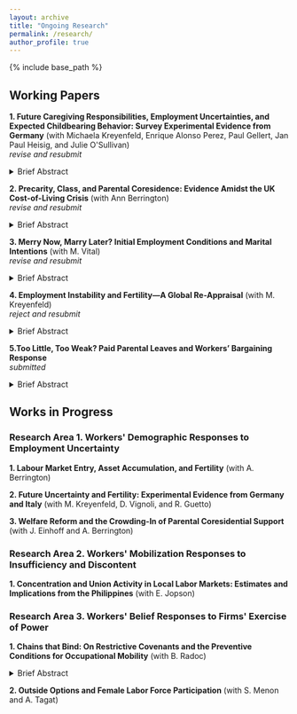 ```yaml
---
layout: archive
title: "Ongoing Research"
permalink: /research/
author_profile: true
---
```


{% include base_path %}


## Working Papers

**1. Future Caregiving Responsibilities, Employment Uncertainties, and Expected Childbearing Behavior: Survey Experimental Evidence from Germany** (with Michaela Kreyenfeld, Enrique Alonso Perez, Paul Gellert, Jan Paul Heisig, and Julie O'Sullivan)<br>_revise and resubmit_

<details>
  <summary>Brief Abstract</summary>
  
In societies experiencing declining birth rates, understanding factors influencing childbearing decisions is of interest. We employ a factorial survey experiment to investigate how scenarios of future employment uncertainties and caregiving responsibilities towards aging parents shape the expected childbearing behavior of a fictitious couple. Respondents from the nationally representative German Socio-Economic Panel Innovation Sample (SOEP-IS) (n=1,750) were randomly assigned to five vignettes, each describing a hypothetical couple with varying levels of caregiving responsibilities towards an aging parent and employment uncertainties. Respondents subsequently rated their expectations about the couple’s childbearing behavior within the next three years using an 11-point scale. Results show that high caregiving responsibilities and dual employment uncertainties reduce expected childbearing behavior by 2.8 and 1.9 points, respectively, compared to when these are absent. The negative effect of high caregiving responsibilities is more pronounced among females, while respondents’ own caregiving and employment experiences do not moderate the treatment effects. These results demonstrate how both future-oriented caregiving responsibilities and employment uncertainties alter expectations about family formation and highlight the scenarios that are regarded as more or less favorable for childbearing. </details>

**2. Precarity, Class, and Parental Coresidence: Evidence Amidst the UK Cost-of-Living Crisis** (with Ann Berrington)<br>_revise and resubmit_

<details>
  <summary>Brief Abstract</summary>
  
The cost-of-living crisis in the UK is likely to have amplified the increasing rates of parental coresidence among young adults. Amidst this period, we examine how underexplored forms of employment precarity (e.g., underemployment and temporary and agency work) are associated with parental coresidence. Refining the feathered nest/gilded cage hypotheses to incorporate employment precarity, we further analyze how parental social class moderates this relationship across the transition to adulthood phase, driven by both protective and propellant motives of parents. Estimating logistic regression models using the 2021-23 waves of the UK Labour Force Survey, we demonstrate the association between precarity and coresidence, and probe heterogeneities by sex, age, and parental social class. Three results are worth noting. First, apart from unemployment, states of labor underutilization (underemployment) and impermanence (temporary and agency work) are associated with a higher probability of parental coresidence relative to stable employment. Second, parental class matters—the positive precarity-coresidence association is most pronounced among service-class parents. Finally, our results support a refined feathered nest/gilded cage hypothesis whereby (higher) parental resources facilitate coresidence at earlier phases of adulthood transitions, especially for unemployed and precariously employed adult children, but this moderating role tapers off with age. </details>

**3. Merry Now, Marry Later? Initial Employment Conditions and Marital Intentions** (with M. Vital) <br>_revise and resubmit_

<details>
  <summary>Brief Abstract</summary>
  
Young adults typically navigate initial transitions into the labor market along with family formation intentions and decisions. A thick strand of literature, mostly based on Western contexts, demonstrates how employment instability is associated with marital behavior (intentions and actual transitions). The Philippines, as the only country in the world without any legal provision for divorce, is an interesting case in analyzing both the institution of and the preferences for marriage. Following the Oppenheimerian hypothesis that employment stability partly explains (earlier) marriage timing, especially among career-oriented young adults, we analyze the relationship between precarious initial conditions and marital intentions among this highly educated subgroup. We estimate logistic regression models using data from a nationally representative college graduate tracer survey in the Philippines. Our analysis highlights three findings. First, an overwhelming majority intend to get married ($>90\%$), regardless of employment status. Second, precarious labor market states are not associated with marital intentions except for economically inactive females. Finally, precarity matters for the expressed timing of marriage---compared to their stably employed counterparts, marriage-oriented young adults on fixed-term contracts, unemployment, or economic inactivity express a slightly later ideal period to marry. These descriptive findings speak to the idea that highly educated young adults in "merry" employment conditions intend to marry sooner rather than later. </details>

**4. Employment Instability and Fertility—A Global Re-Appraisal** (with M. Kreyenfeld)  <br>_reject and resubmit_

<details>
  <summary>Brief Abstract</summary>
  
In prior macro-level analyses of fertility patterns, employment instability is commonly operationalized using unemployment rates. However, labor markets in developing countries are characterized by low unemployment and high vulnerable employment in precarious and informal positions. Recognizing these different manifestations of employment instability, this paper reappraises their associations with fertility dynamics in three ways. First, we utilize alternative measures of instability apart from unemployment, such as vulnerable and solo self-employment. Second, we extend the geographic scope of existing work to a global scale and use a panel data of countries from across all regional groups and income classifications between 1992 and 2022. Finally, we adopt both static and dynamic panel estimation techniques that account for the inherent persistence of period fertility rates. Results suggest that (i) lagged unemployment rates have a robustly negative association with fertility, lending support to existing findings; (ii) the magnitude of this association seems stronger for lower-income countries; and (iii) vulnerable and self-employment rates are also negatively associated with fertility in the static model specification. As employment instability is associated with fertility dynamics on a global scale, further demographic research on instability and fertility should use contextually fitting measures.

</details>

**5.Too Little, Too Weak? Paid Parental Leaves and Workers’ Bargaining Response**<br>_submitted_

<details>
  <summary>Brief Abstract</summary>

When statutory entitlements are deemed insufficient, how do workers respond? Some evidence suggests that collective bargaining may secure more entitlements than is legally guaranteed. However, this is less established in contexts where unions are less influential and more fragmented. This article analyzes the embedding and dynamics of paid parental leaves (PPLs) in collective bargaining agreements (CBAs) in the Philippines using a novel dataset of all contracts from 2016 to 2021. I estimate the prevalence of PPLs, whether female leadership is associated with the inclusion of PPLs, and whether wage increases crowd out PPLs. To analyze how changing opportunity structures affect bargaining outcomes, I estimate the effect of a 2019 maternity leave reform using two identification strategies – a counterfactual analysis of multi-plant ultimate parent entities (UPEs) and a regression discontinuity in time (RDiT) design. Results show that 65% of CBAs merely restate statutory leave entitlements, while only 5% secure additional benefits. Neither wage increases nor the 2019 reform crowds out PPL provisions; instead, the former is associated with a higher probability of PPL inclusion. Semi-structured interviews with union leaders support a _bounded augmentation hypothesis_: when compliance and enforcement are perceived as weak, redundancy and augmentation are dual collective bargaining aims.
  
</details>



## Works in Progress

### Research Area 1. Workers' Demographic Responses to Employment Uncertainty

**1. Labour Market Entry, Asset Accumulation, and Fertility** (with A. Berrington)

**2. Future Uncertainty and Fertility: Experimental Evidence from Germany and Italy** (with M. Kreyenfeld, D. Vignoli, and R. Guetto)

**3. Welfare Reform and the Crowding-In of Parental Coresidential Support** (with J. Einhoff and A. Berrington)

### Research Area 2. Workers' Mobilization Responses to Insufficiency and Discontent

**1. Concentration and Union Activity in Local Labor Markets: Estimates and Implications from the Philippines** (with E. Jopson)

### Research Area 3. Workers' Belief Responses to Firms' Exercise of Power

**1. Chains that Bind: On Restrictive Covenants and the Preventive Conditions for Occupational Mobility** (with B. Radoc)

<details>
  <summary>Brief Abstract</summary>

Restrictive covenants (RCs) in job contracts serve as de facto chains restricting workers’ current and future mobility by preventing them from either prematurely exiting the firm or working for its competitor (or both) within a limited period post-employment. This paper analyzes how their inclusion in employment contracts affects the perceived conditions for subsequent occupational mobility. Employing a forced-choice conjoint experiment on labor market entrants in the Philippines, we construct hypothetical jobseeker profiles with randomly assigned noncompete, training repayment, and nonsolicitation clauses and subsequently ask which jobseeker is more likely to apply to each of the four mobility pathways---vertical-within, lateral-within, vertical-across, and lateral-across job postings.  Results suggest that: (i) noncompete clauses prevent the conditions for within-industry occupational mobility and facilitate expected applications in across-industry postings; (ii) training repayment and nonsolicitation clauses have targeted consequences depending on their scope; and (iii) these preventive conditions hold regardless of whether the restrictive covenants are worded narrowly or broadly and whether they are enforced loosely or strictly. Broadly, our results highlight how firms' imposition of restrictive covenants in employment contracts _per se_ has binding repercussions on the perceived conditions for occupational mobility.
</details>

**2. Outside Options and Female Labor Force Participation** (with S. Menon and A. Tagat) 





